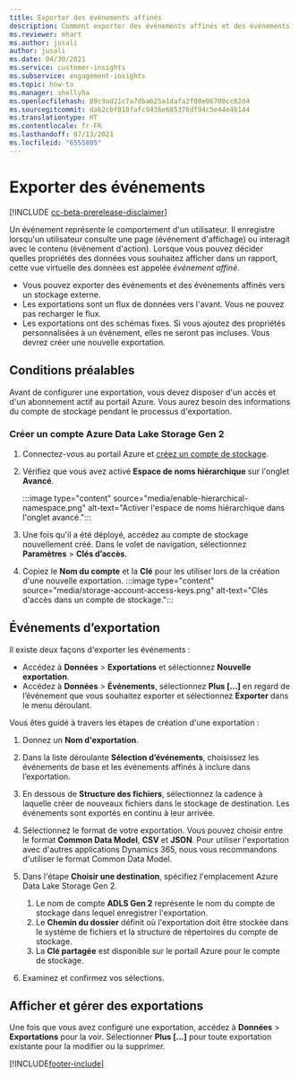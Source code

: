 ```yaml
---
title: Exporter des événements affinés
description: Comment exporter des événements affinés et des événements de base.
ms.reviewer: mhart
ms.author: jusali
author: jusali
ms.date: 04/30/2021
ms.service: customer-insights
ms.subservice: engagement-insights
ms.topic: how-to
ms.manager: shellyha
ms.openlocfilehash: 89c9ad21c7a7dba625a1dafa2f08e06700cc62d4
ms.sourcegitcommit: dab2cbf818fafc9436e685376df94c5e44e4b144
ms.translationtype: HT
ms.contentlocale: fr-FR
ms.lasthandoff: 07/13/2021
ms.locfileid: "6555805"
---
```

# <a name="export-events"></a>Exporter des événements

[!INCLUDE [cc-beta-prerelease-disclaimer](includes/cc-beta-prerelease-disclaimer.md)]

Un événement représente le comportement d'un utilisateur. Il enregistre lorsqu'un utilisateur consulte une page (événement d'affichage) ou interagit avec le contenu (événement d'action). Lorsque vous pouvez décider quelles propriétés des données vous souhaitez afficher dans un rapport, cette vue virtuelle des données est appelée *événement affiné*. 

- Vous pouvez exporter des événements et des événements affinés vers un stockage externe. 
- Les exportations sont un flux de données vers l'avant. Vous ne pouvez pas recharger le flux. 
- Les exportations ont des schémas fixes. Si vous ajoutez des propriétés personnalisées à un événement, elles ne seront pas incluses. Vous devrez créer une nouvelle exportation.

## <a name="prerequisites"></a>Conditions préalables

Avant de configurer une exportation, vous devez disposer d'un accès et d'un abonnement actif au portail Azure. Vous aurez besoin des informations du compte de stockage pendant le processus d'exportation. 

### <a name="create-an-azure-data-lake-storage-gen-2-accounts"></a>Créer un compte Azure Data Lake Storage Gen 2

1. Connectez-vous au portail Azure et [créez un compte de stockage](/azure/storage/common/storage-account-create). 

1. Vérifiez que vous avez activé **Espace de noms hiérarchique** sur l'onglet **Avancé**. 

   :::image type="content" source="media/enable-hierarchical-namespace.png" alt-text="Activer l'espace de noms hiérarchique dans l'onglet avancé.":::

1. Une fois qu'il a été déployé, accédez au compte de stockage nouvellement créé. Dans le volet de navigation, sélectionnez **Paramètres** > **Clés d’accès**. 

1. Copiez le **Nom du compte** et la **Clé** pour les utiliser lors de la création d'une nouvelle exportation.
   :::image type="content" source="media/storage-account-access-keys.png" alt-text="Clés d'accès dans un compte de stockage.":::

## <a name="export-events"></a>Événements d’exportation

Il existe deux façons d'exporter les événements : 
- Accédez à **Données** > **Exportations** et sélectionnez **Nouvelle exportation**.
- Accédez à **Données** > **Événements**, sélectionnez **Plus [...]** en regard de l’événement que vous souhaitez exporter et sélectionnez **Exporter** dans le menu déroulant. 

Vous êtes guidé à travers les étapes de création d'une exportation :

1. Donnez un **Nom d'exportation**.

1. Dans la liste déroulante **Sélection d’événements**, choisissez les événements de base et les événements affinés à inclure dans l’exportation. 

1. En dessous de **Structure des fichiers**, sélectionnez la cadence à laquelle créer de nouveaux fichiers dans le stockage de destination. Les événements sont exportés en continu à leur arrivée.

1. Sélectionnez le format de votre exportation. Vous pouvez choisir entre le format **Common Data Model**, **CSV** et **JSON**. Pour utiliser l'exportation avec d'autres applications Dynamics 365, nous vous recommandons d'utiliser le format Common Data Model.

1. Dans l'étape **Choisir une destination**, spécifiez l'emplacement Azure Data Lake Storage Gen 2.
    1. Le nom de compte **ADLS Gen 2** représente le nom du compte de stockage dans lequel enregistrer l'exportation. 
    1. Le **Chemin du dossier** définit où l'exportation doit être stockée dans le système de fichiers et la structure de répertoires du compte de stockage.
    1. La **Clé partagée** est disponible sur le portail Azure pour le compte de stockage.

1. Examinez et confirmez vos sélections.

## <a name="view-and-manage-exports"></a>Afficher et gérer des exportations

Une fois que vous avez configuré une exportation, accédez à **Données** > **Exportations** pour la voir. Sélectionner **Plus [...]** pour toute exportation existante pour la modifier ou la supprimer.


[!INCLUDE[footer-include](../includes/footer-banner.md)]